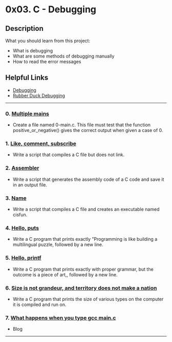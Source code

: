# 0x03. C - Debugging

## Description
What you should learn from this project:

* What is debugging
* What are some methods of debugging manually
* How to read the error messages

## Helpful Links
* [Debugging](https://en.wikipedia.org/wiki/Debugging)
* [Rubber Duck Debugging](https://www.thoughtfulcode.com/rubber-duck-debugging-psychology/)


---

### 0. [Multiple mains](./0-main.c)
*  Create a file named 0-main.c. This file must test that the function positive_or_negative() gives the correct output when given a case of 0.

### 1. [Like, comment, subscribe](./1-main.c)
* Write a script that compiles a C file but does not link.

### 2. [Assembler](./2-assembler)
* Write a script that generates the assembly code of a C code and save it in an output file.

### 3. [Name](./3-name)
* Write a script that compiles a C file and creates an executable named cisfun.

### 4. [Hello, puts](./4-puts.c)
* Write a C program that prints exactly "Programming is like building a multilingual puzzle, followed by a new line.

### 5. [Hello, printf](./5-printf.c)
* Write a C program that prints exactly with proper grammar, but the outcome is a piece of art,, followed by a new line.

### 6. [Size is not grandeur, and territory does not make a nation](./6-size.c)
* Write a C program that prints the size of various types on the computer it is compiled and run on.

### 7. [What happens when you type gcc main.c](https://medium.com/@antisyllogism/what-happens-when-you-run-gcc-main-c-6c5ee9c51092)
* Blog

---

